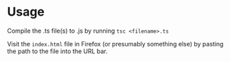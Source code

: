 # Usage

Compile the .ts file(s) to .js by running
  `tsc <filename>.ts`

Visit the `index.html` file in Firefox
(or presumably something else)
by pasting the path to the file into the URL bar.

